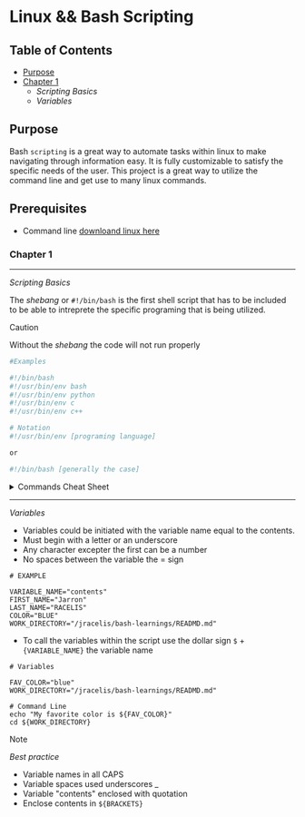 # Linux && Bash Scripting

## Table of Contents

* [Purpose](#purpose)
* [Chapter 1](#chapter-1)
  * _Scripting Basics_
  * _Variables_
## Purpose
Bash `scripting` is a great way to automate tasks within linux to make navigating through information easy. It is fully customizable to satisfy the specific needs of the user. This project is a great way to utilize the command line and get use to many linux commands.

## Prerequisites
* Command line [downloand linux here](https://ubuntu.com/desktop/wsl)

### Chapter 1 
---
_Scripting Basics_

The _shebang_ or `#!/bin/bash` is the first shell script that has to be included to be able to intreprete the specific programing that is being utilized.

> [!CAUTION]
> Without the _shebang_ the code will not run properly


```bash
#Examples

#!/bin/bash
#!/usr/bin/env bash
#!/usr/bin/env python
#!/usr/bin/env c
#!/usr/bin/env c++

# Notation
#!/usr/bin/env [programing language]

or

#!/bin/bash [generally the case]
```

<details>

<summary>Commands Cheat Sheet</summary>

| Commands   | Description                          |
|------------|-------------------------------
| `echo`     | to display output                             
| `cd`       | to change directories
| `ls`       | to list contents in directory
| `pwd`      | print working directory
| `rm`       | remove file
| `rmdir`    | remove directory
| `mkdir`    | make directory
| `touch`    | 
| `whereis`  |
| `locate`   |
| `whatis`   |
| `chmod`    | change file mode
| `grep`     | get regular expression
| `awk`      | 
| `sort`     | 
| `find`     |
| `sed`      |
| `paste`    |
| `cut`      |
| `pv`       |



</details>

---

_Variables_

* Variables could be initiated with the variable name equal to the contents. 
* Must begin with a letter or an underscore
* Any character excepter the first can be a number
* No spaces between the variable the = sign

```
# EXAMPLE

VARIABLE_NAME="contents"
FIRST_NAME="Jarron"
LAST_NAME="RACELIS"
COLOR="BLUE"
WORK_DIRECTORY="/jracelis/bash-learnings/READMD.md"
```

* To call the variables within the script use the dollar sign `$` +  `{VARIABLE_NAME}` the variable name 

```
# Variables

FAV_COLOR="blue"
WORK_DIRECTORY="/jracelis/bash-learnings/READMD.md"

# Command Line
echo "My favorite color is ${FAV_COLOR}"
cd ${WORK_DIRECTORY}

```

> [!NOTE]
> _Best practice_   
> * Variable names in all CAPS  
> * Variable spaces used underscores _  
> * Variable "contents" enclosed with quotation
> * Enclose contents in `${BRACKETS}` 